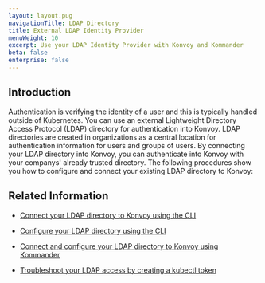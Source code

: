 ```yaml
---
layout: layout.pug
navigationTitle: LDAP Directory
title: External LDAP Identity Provider
menuWeight: 10
excerpt: Use your LDAP Identity Provider with Konvoy and Kommander
beta: false
enterprise: false
---
```


## Introduction

Authentication is verifying the identity of a user and this is typically handled outside of Kubernetes. You can use an external Lightweight Directory Access Protocol (LDAP) directory for authentication into Konvoy. LDAP directories are created in organizations as a central location for authentication information for users and groups of users. By connecting your LDAP directory into Konvoy, you can authenticate into Konvoy with your companys' already trusted directory. The following procedures show you how to configure and connect your existing LDAP directory to Konvoy:

## Related Information

- [Connect your LDAP directory to Konvoy using the CLI](https://docs.d2iq.com/dkp/konvoy/1.4/security/external-idps/howto-dex-ldap-connector/)  

- [Configure your LDAP directory using the CLI](https://docs.d2iq.com/dkp/konvoy/1.4/security/external-idps/rbac/)
- [Connect and configure your LDAP directory to Konvoy using Kommander](./setup-ldap)

- [Troubleshoot your LDAP access by creating a kubectl token](./gen-kubectl-token)

